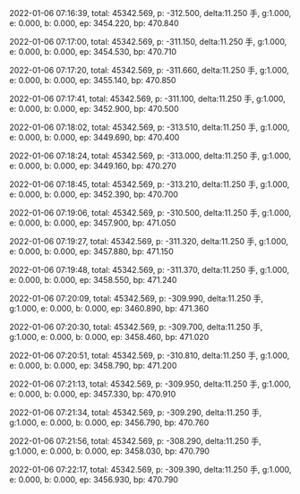2022-01-06 07:16:39, total: 45342.569, p: -312.500, delta:11.250 手, g:1.000, e: 0.000, b: 0.000, ep: 3454.220, bp: 470.840

2022-01-06 07:17:00, total: 45342.569, p: -311.150, delta:11.250 手, g:1.000, e: 0.000, b: 0.000, ep: 3454.530, bp: 470.710

2022-01-06 07:17:20, total: 45342.569, p: -311.660, delta:11.250 手, g:1.000, e: 0.000, b: 0.000, ep: 3455.140, bp: 470.850

2022-01-06 07:17:41, total: 45342.569, p: -311.100, delta:11.250 手, g:1.000, e: 0.000, b: 0.000, ep: 3452.900, bp: 470.500

2022-01-06 07:18:02, total: 45342.569, p: -313.510, delta:11.250 手, g:1.000, e: 0.000, b: 0.000, ep: 3449.690, bp: 470.400

2022-01-06 07:18:24, total: 45342.569, p: -313.000, delta:11.250 手, g:1.000, e: 0.000, b: 0.000, ep: 3449.160, bp: 470.270

2022-01-06 07:18:45, total: 45342.569, p: -313.210, delta:11.250 手, g:1.000, e: 0.000, b: 0.000, ep: 3452.390, bp: 470.700

2022-01-06 07:19:06, total: 45342.569, p: -310.500, delta:11.250 手, g:1.000, e: 0.000, b: 0.000, ep: 3457.900, bp: 471.050

2022-01-06 07:19:27, total: 45342.569, p: -311.320, delta:11.250 手, g:1.000, e: 0.000, b: 0.000, ep: 3457.880, bp: 471.150

2022-01-06 07:19:48, total: 45342.569, p: -311.370, delta:11.250 手, g:1.000, e: 0.000, b: 0.000, ep: 3458.550, bp: 471.240

2022-01-06 07:20:09, total: 45342.569, p: -309.990, delta:11.250 手, g:1.000, e: 0.000, b: 0.000, ep: 3460.890, bp: 471.360

2022-01-06 07:20:30, total: 45342.569, p: -309.700, delta:11.250 手, g:1.000, e: 0.000, b: 0.000, ep: 3458.460, bp: 471.020

2022-01-06 07:20:51, total: 45342.569, p: -310.810, delta:11.250 手, g:1.000, e: 0.000, b: 0.000, ep: 3458.790, bp: 471.200

2022-01-06 07:21:13, total: 45342.569, p: -309.950, delta:11.250 手, g:1.000, e: 0.000, b: 0.000, ep: 3457.330, bp: 470.910

2022-01-06 07:21:34, total: 45342.569, p: -309.290, delta:11.250 手, g:1.000, e: 0.000, b: 0.000, ep: 3456.790, bp: 470.760

2022-01-06 07:21:56, total: 45342.569, p: -308.290, delta:11.250 手, g:1.000, e: 0.000, b: 0.000, ep: 3458.030, bp: 470.790

2022-01-06 07:22:17, total: 45342.569, p: -309.390, delta:11.250 手, g:1.000, e: 0.000, b: 0.000, ep: 3456.930, bp: 470.790